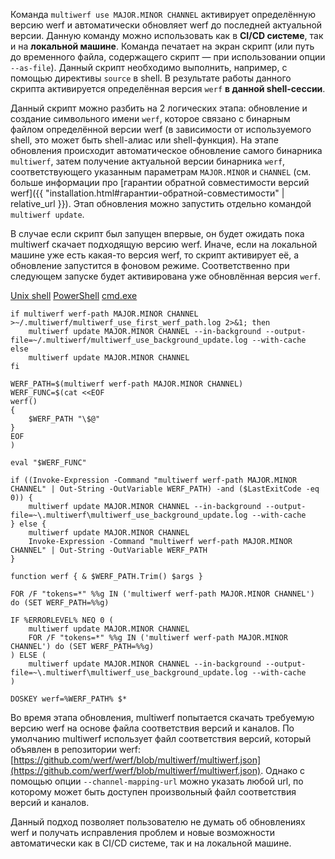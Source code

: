 Команда `multiwerf use MAJOR.MINOR CHANNEL` активирует определённую версию werf и автоматически обновляет werf до последней актуальной версии. Данную команду можно использовать как в **CI/CD системе**, так и на **локальной машине**. Команда печатает на экран скрипт (или путь до временного файла, содержащего скрипт — при использовании опции `--as-file`). Данный скрипт необходимо выполнить, например, с помощью директивы `source` в shell. В результате работы данного скрипта активируется определённая версия `werf` **в данной shell-сессии**.

Данный скрипт можно разбить на 2 логических этапа: обновление и создание символьного имени `werf`, которое связано с бинарным файлом определённой версии werf (в зависимости от используемого shell, это может быть shell-алиас или shell-функция). На этапе обновления происходит автоматическое обновление самого бинарника `multiwerf`, затем получение актуальной версии бинарника `werf`, соответствующего указанным параметрам `MAJOR.MINOR` и `CHANNEL` (см. больше информации про [гарантии обратной совместимости версий werf]({{ "installation.html#гарантии-обратной-совместимости" | relative_url }}). Этап обновления можно запустить отдельно командой `multiwerf update`.

В случае если скрипт был запущен впервые, он будет ожидать пока multiwerf скачает подходящую версию werf. Иначе, если на локальной машине уже есть какая-то версия werf, то скрипт активирует её, а обновление запустится в фоновом режиме. Соответственно при следующем запуске будет активирована уже обновлённая версия `werf`. 

<div class="tabs">
  <a href="javascript:void(0)" class="tabs__btn active" onclick="openTab(event, 'tabs__btn', 'tabs__content', 'unix_tab')">Unix shell</a>
  <a href="javascript:void(0)" class="tabs__btn" onclick="openTab(event, 'tabs__btn', 'tabs__content', 'powershell_tab')">PowerShell</a>
  <a href="javascript:void(0)" class="tabs__btn" onclick="openTab(event, 'tabs__btn', 'tabs__content', 'cmdexe_tab')">cmd.exe</a>
</div>

<div id="unix_tab" class="tabs__content active" markdown="1">

```shell
if multiwerf werf-path MAJOR.MINOR CHANNEL >~/.multiwerf/multiwerf_use_first_werf_path.log 2>&1; then
    multiwerf update MAJOR.MINOR CHANNEL --in-background --output-file=~/.multiwerf/multiwerf_use_background_update.log --with-cache
else
    multiwerf update MAJOR.MINOR CHANNEL
fi

WERF_PATH=$(multiwerf werf-path MAJOR.MINOR CHANNEL)
WERF_FUNC=$(cat <<EOF
werf()
{
    $WERF_PATH "\$@"
}
EOF
)

eval "$WERF_FUNC"
```

</div>

<div id="powershell_tab" class="tabs__content" markdown="1">

```shell
if ((Invoke-Expression -Command "multiwerf werf-path MAJOR.MINOR CHANNEL" | Out-String -OutVariable WERF_PATH) -and ($LastExitCode -eq 0)) {
    multiwerf update MAJOR.MINOR CHANNEL --in-background --output-file=~\.multiwerf\multiwerf_use_background_update.log --with-cache
} else {
    multiwerf update MAJOR.MINOR CHANNEL
    Invoke-Expression -Command "multiwerf werf-path MAJOR.MINOR CHANNEL" | Out-String -OutVariable WERF_PATH
}

function werf { & $WERF_PATH.Trim() $args }
```

</div>

<div id="cmdexe_tab" class="tabs__content" markdown="1">

```shell
FOR /F "tokens=*" %%g IN ('multiwerf werf-path MAJOR.MINOR CHANNEL') do (SET WERF_PATH=%%g)

IF %ERRORLEVEL% NEQ 0 (
    multiwerf update MAJOR.MINOR CHANNEL
    FOR /F "tokens=*" %%g IN ('multiwerf werf-path MAJOR.MINOR CHANNEL') do (SET WERF_PATH=%%g)
) ELSE (
    multiwerf update MAJOR.MINOR CHANNEL --in-background --output-file=~\.multiwerf\multiwerf_use_background_update.log --with-cache
)

DOSKEY werf=%WERF_PATH% $*
```

</div>

Во время этапа обновления, multiwerf попытается скачать требуемую версию werf на основе файла соответствия версий и каналов. По умолчанию multiwerf использует файл соответствия версий, который объявлен в репозитории werf: [https://github.com/werf/werf/blob/multiwerf/multiwerf.json](https://github.com/werf/werf/blob/multiwerf/multiwerf.json). Однако с помощью опции `--channel-mapping-url` можно указать любой url, по которому может быть доступен произвольный файл соответствия версий и каналов.

Данный подход позволяет пользователю не думать об обновлениях werf и получать исправления проблем и новые возможности автоматически как в CI/CD системе, так и на локальной машине.
